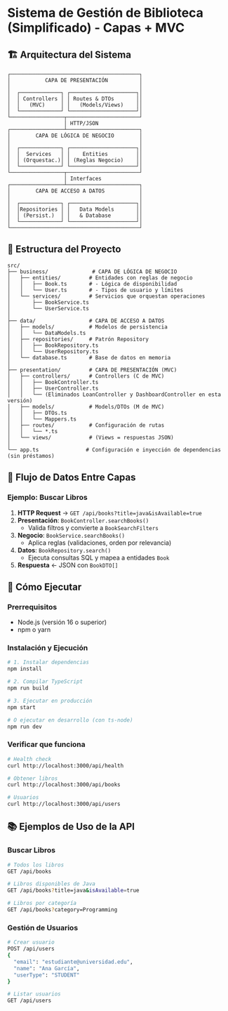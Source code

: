 # Sistema de Gestión de Biblioteca (Simplificado) - Capas + MVC

## 🏗️ Arquitectura del Sistema

```
┌─────────────────────────────────────────┐
│           CAPA DE PRESENTACIÓN          │
│                                         │
│  ┌─────────────┐ ┌─────────────────────┐│
│  │ Controllers │ │ Routes & DTOs       ││
│  │   (MVC)     │ │   (Models/Views)    ││
│  └─────────────┘ └─────────────────────┘│
└─────────────────┬───────────────────────┘
                  │ HTTP/JSON
┌─────────────────┴───────────────────────┐
│        CAPA DE LÓGICA DE NEGOCIO        │
│                                         │
│  ┌─────────────┐ ┌─────────────────────┐│
│  │  Services   │ │    Entities         ││
│  │ (Orquestac.)│ │ (Reglas Negocio)    ││
│  └─────────────┘ └─────────────────────┘│
└─────────────────┬───────────────────────┘
                  │ Interfaces
┌─────────────────┴───────────────────────┐
│        CAPA DE ACCESO A DATOS           │
│                                         │
│  ┌─────────────┐ ┌─────────────────────┐│
│  │Repositories │ │   Data Models       ││
│  │ (Persist.)  │ │   & Database        ││
│  └─────────────┘ └─────────────────────┘│
└─────────────────────────────────────────┘
```

## 📁 Estructura del Proyecto

```
src/
├── business/              # CAPA DE LÓGICA DE NEGOCIO
│   ├── entities/         # Entidades con reglas de negocio
│   │   ├── Book.ts       # - Lógica de disponibilidad
│   │   └── User.ts       # - Tipos de usuario y límites
│   └── services/         # Servicios que orquestan operaciones
│       ├── BookService.ts
│       └── UserService.ts
│
├── data/                 # CAPA DE ACCESO A DATOS
│   ├── models/           # Modelos de persistencia
│   │   └── DataModels.ts
│   ├── repositories/     # Patrón Repository
│   │   ├── BookRepository.ts
│   │   └── UserRepository.ts
│   └── database.ts       # Base de datos en memoria
│
├── presentation/         # CAPA DE PRESENTACIÓN (MVC)
│   ├── controllers/      # Controllers (C de MVC)
│   │   ├── BookController.ts
│   │   ├── UserController.ts
│   │   └── (Eliminados LoanController y DashboardController en esta versión)
│   ├── models/           # Models/DTOs (M de MVC)
│   │   ├── DTOs.ts
│   │   └── Mappers.ts
│   ├── routes/           # Configuración de rutas
│   │   └── *.ts
│   └── views/            # (Views = respuestas JSON)
│
└── app.ts               # Configuración e inyección de dependencias (sin préstamos)
```

## 🔄 Flujo de Datos Entre Capas

### Ejemplo: Buscar Libros

1. **HTTP Request** → `GET /api/books?title=java&isAvailable=true`
2. **Presentación**: `BookController.searchBooks()`
   - Valida filtros y convierte a `BookSearchFilters`
3. **Negocio**: `BookService.searchBooks()`
   - Aplica reglas (validaciones, orden por relevancia)
4. **Datos**: `BookRepository.search()`
   - Ejecuta consultas SQL y mapea a entidades `Book`
5. **Respuesta** ← JSON con `BookDTO[]`

## 🚀 Cómo Ejecutar

### Prerrequisitos
- Node.js (versión 16 o superior)
- npm o yarn

### Instalación y Ejecución

```bash
# 1. Instalar dependencias
npm install

# 2. Compilar TypeScript
npm run build

# 3. Ejecutar en producción
npm start

# O ejecutar en desarrollo (con ts-node)
npm run dev
```

### Verificar que funciona

```bash
# Health check
curl http://localhost:3000/api/health

# Obtener libros
curl http://localhost:3000/api/books

# Usuarios
curl http://localhost:3000/api/users
```

## 📚 Ejemplos de Uso de la API

### Buscar Libros
```bash
# Todos los libros
GET /api/books

# Libros disponibles de Java
GET /api/books?title=java&isAvailable=true

# Libros por categoría
GET /api/books?category=Programming
```

### Gestión de Usuarios
```bash
# Crear usuario
POST /api/users
{
  "email": "estudiante@universidad.edu",
  "name": "Ana García",
  "userType": "STUDENT"
}

# Listar usuarios
GET /api/users
```